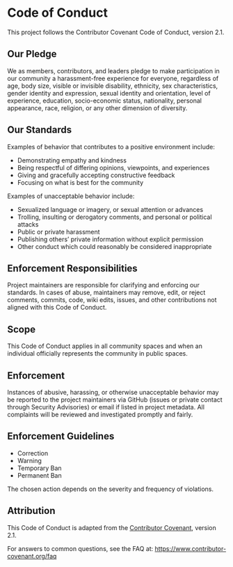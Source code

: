 # Code of Conduct

This project follows the Contributor Covenant Code of Conduct, version 2.1.

## Our Pledge
We as members, contributors, and leaders pledge to make participation in our community a harassment-free experience for everyone, regardless of age, body size, visible or invisible disability, ethnicity, sex characteristics, gender identity and expression, sexual identity and orientation, level of experience, education, socio-economic status, nationality, personal appearance, race, religion, or any other dimension of diversity.

## Our Standards
Examples of behavior that contributes to a positive environment include:
- Demonstrating empathy and kindness
- Being respectful of differing opinions, viewpoints, and experiences
- Giving and gracefully accepting constructive feedback
- Focusing on what is best for the community

Examples of unacceptable behavior include:
- Sexualized language or imagery, or sexual attention or advances
- Trolling, insulting or derogatory comments, and personal or political attacks
- Public or private harassment
- Publishing others’ private information without explicit permission
- Other conduct which could reasonably be considered inappropriate

## Enforcement Responsibilities
Project maintainers are responsible for clarifying and enforcing our standards. In cases of abuse, maintainers may remove, edit, or reject comments, commits, code, wiki edits, issues, and other contributions not aligned with this Code of Conduct.

## Scope
This Code of Conduct applies in all community spaces and when an individual officially represents the community in public spaces.

## Enforcement
Instances of abusive, harassing, or otherwise unacceptable behavior may be reported to the project maintainers via GitHub (issues or private contact through Security Advisories) or email if listed in project metadata. All complaints will be reviewed and investigated promptly and fairly.

## Enforcement Guidelines
- Correction
- Warning
- Temporary Ban
- Permanent Ban

The chosen action depends on the severity and frequency of violations.

## Attribution
This Code of Conduct is adapted from the [Contributor Covenant](https://www.contributor-covenant.org), version 2.1.

For answers to common questions, see the FAQ at:
https://www.contributor-covenant.org/faq